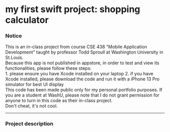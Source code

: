 # my first swift project: shopping calculator

<h3>Notice</h3>
This is an in-class project from course CSE 438 "Mobile Application Development" taught by professor Todd Sproull at Washington University in St.Louis.<br>
Because this app is not published in appstore, in order to test and view its functionalities, please follow these steps:<br>
1. please ensure you have Xcode installed on your laptop
2. if you have Xcode installed, please download the code and run it with a iPhone 13 Pro simulator for best UI display<br>
This code has been made public only for my personal portfolio purposes. If you are a student at WashU, please note that I do not grant permission for anyone to turn in this code as their in-class project.<br>
Don't cheat, it's not cool.

---

<h3>Project description</h3>
